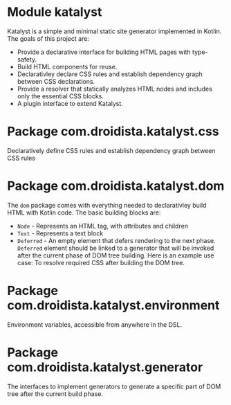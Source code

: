 # Module katalyst

Katalyst is a simple and minimal static site generator implemented in Kotlin. The goals of this project are:

* Provide a declarative interface for building HTML pages with type-safety.
* Build HTML components for reuse.
* Declarativley declare CSS rules and establish dependency graph between CSS declarations.
* Provide a resolver that statically analyzes HTML nodes and includes only the essential CSS blocks.
* A plugin interface to extend Katalyst.

# Package com.droidista.katalyst.css

Declaratively define CSS rules and establish dependency graph between CSS rules

# Package com.droidista.katalyst.dom

The `dom` package comes with everything needed to declarativley build HTML with Kotlin code. The basic building blocks are:

* `Node` - Represents an HTML tag, with attributes and children
* `Text` - Represents a text block
* `Deferred` - An empty element that defers rendering to the next phase. `Deferred` element should be linked to a generator that will be invoked after the current phase of DOM tree building. Here is an example use case: To resolve required CSS after building the DOM tree.

# Package com.droidista.katalyst.environment

Environment variables, accessible from anywhere in the DSL.

# Package com.droidista.katalyst.generator

The interfaces to implement generators to generate a specific part of DOM tree after the current build phase.
